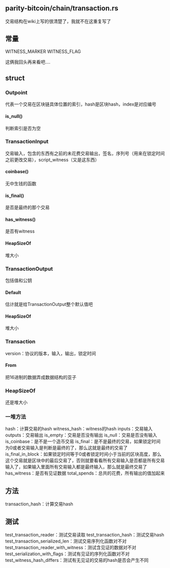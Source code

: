 ## parity-bitcoin/chain/transaction.rs


交易结构在wiki上写的很清楚了，我就不在这重复写了

## 常量
WITNESS_MARKER
WITNESS_FLAG

这俩我回头再来看吧....

## struct

### Outpoint
代表一个交易在区块链具体位置的索引，hash是区块hash，index是对应编号

#### is_null()
判断索引是否为空

### TransactionInput
交易输入，包含的东西有之前的未花费交易输出，签名，序列号（用来在锁定时间之前更改交易），script_witness（又是这东西）


#### coinbase()
无中生钱的函数

#### is_final()
是否是最终的那个交易

#### has_witness()
是否有witness

#### HeapSizeOf
堆大小

### TransactionOutput
包括值和公钥

#### Default
估计就是给TransactionOutput整个默认值吧

#### HeapSizeOf
堆大小

### Transaction
version：协议的版本，输入，输出，锁定时间

#### From
把16进制的数据弄成数据结构的亚子

### HeapSizeOf
还是堆大小

### 一堆方法
hash：计算交易的hash
witness_hash：witness的hash
inputs：交易输入
outputs：交易输出
is_empty：交易是否没有输出
is_null：交易是否没有输入
is_coinbase：是不是一个造币交易
is_final：是不是最终的交易，如果锁定时间为0或者交易输入是判断是最终的了，那么这就是最终的交易了
is_final_in_block：如果锁定时间等于0或者锁定时间小于当前的区块高度，那么这个交易就是区块中的最后交易了，否则就要看看所有交易输入是否都是所有交易输入了，如果输入里面所有交易输入都是最终输入，那么就是最终交易了
has_witness：是否有见证数据
total_spends：总共的花费，所有输出的值加起来

## 方法
transaction_hash：计算交易hash

## 测试
test_transaction_reader：测试交易读取
test_transaction_hash：测试交易hash
test_transaction_serialized_len：测试交易序列化函数对不对
test_transaction_reader_with_witness：测试含见证的数据对不对
test_serialization_with_flags：测试有见证的序列化函数对不对
test_witness_hash_differs：测试有无见证的交易的hash是否会产生不同